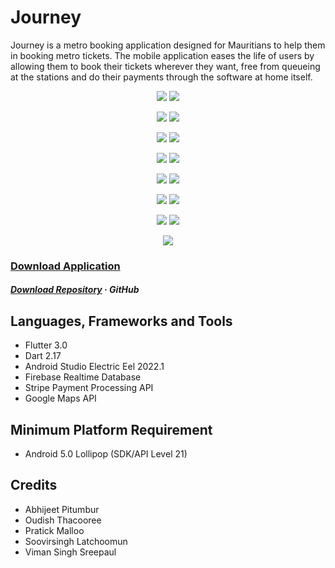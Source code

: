 # Journey

Journey is a metro booking application designed for Mauritians to help them in booking metro tickets. The mobile application eases the life of users by allowing them to book their tickets wherever they want, free from queueing at the stations and do their payments through the software at home itself.

<p align="center"> <img src="https://github.com/Abhijeet-Pitumbur/Journey/blob/main/project/images/screenshot-01.png"/> <img src="https://github.com/Abhijeet-Pitumbur/Journey/blob/main/project/images/screenshot-02.png"/> </p>
<p align="center"> <img src="https://github.com/Abhijeet-Pitumbur/Journey/blob/main/project/images/screenshot-03.png"/> <img src="https://github.com/Abhijeet-Pitumbur/Journey/blob/main/project/images/screenshot-04.png"/> </p>
<p align="center"> <img src="https://github.com/Abhijeet-Pitumbur/Journey/blob/main/project/images/screenshot-05.png"/> <img src="https://github.com/Abhijeet-Pitumbur/Journey/blob/main/project/images/screenshot-06.png"/> </p>
<p align="center"> <img src="https://github.com/Abhijeet-Pitumbur/Journey/blob/main/project/images/screenshot-07.png"/> <img src="https://github.com/Abhijeet-Pitumbur/Journey/blob/main/project/images/screenshot-08.png"/> </p>
<p align="center"> <img src="https://github.com/Abhijeet-Pitumbur/Journey/blob/main/project/images/screenshot-09.png"/> <img src="https://github.com/Abhijeet-Pitumbur/Journey/blob/main/project/images/screenshot-10.png"/> </p>
<p align="center"> <img src="https://github.com/Abhijeet-Pitumbur/Journey/blob/main/project/images/screenshot-11.png"/> <img src="https://github.com/Abhijeet-Pitumbur/Journey/blob/main/project/images/screenshot-12.png"/> </p>
<p align="center"> <img src="https://github.com/Abhijeet-Pitumbur/Journey/blob/main/project/images/screenshot-13.png"/> <img src="https://github.com/Abhijeet-Pitumbur/Journey/blob/main/project/images/screenshot-14.png"/> </p>
<p align="center"> <img src="https://github.com/Abhijeet-Pitumbur/Journey/blob/main/project/images/screenshot-15.png"/> </p>


### [Download Application](https://github.com/Abhijeet-Pitumbur/Journey/raw/main/Journey.apk)

##### [Download Repository](https://github.com/Abhijeet-Pitumbur/Journey/archive/refs/heads/main.zip)  · GitHub

## Languages, Frameworks and Tools
- Flutter 3.0
- Dart 2.17
- Android Studio Electric Eel 2022.1
- Firebase Realtime Database
- Stripe Payment Processing API
- Google Maps API

## Minimum Platform Requirement
- Android 5.0 Lollipop (SDK/API Level 21)

## Credits
- Abhijeet Pitumbur
- Oudish Thacooree
- Pratick Malloo
- Soovirsingh Latchoomun
- Viman Singh Sreepaul

